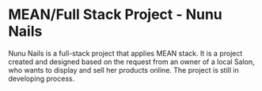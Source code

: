 # MEAN/Full Stack Project - Nunu Nails

Nunu Nails is a full-stack project that applies MEAN stack. 
It is a project created and designed based on the request from an owner of a local Salon, who wants to display and sell her products online. 
The project is still in developing process.